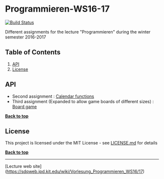 # Programmieren-WS16-17

[![Build Status](https://travis-ci.com/jotatoledo/Programmieren-WS16-17.svg?token=QNwfCBwcyoD8kJ16cY3M&branch=master)](https://travis-ci.com/jotatoledo/Programmieren-WS16-17)

Different assignments for the lecture "Programmieren" during the winter semester 2016-2017

## Table of Contents

1. [API](#api)
1. [License](#license)

## API

* Second assignment : [Calendar functions](https://github.com/jotatoledo/Programmieren-WS16-17/blob/master/assignment02.pdf)
* Third assignment (Expanded to allow game boards of different sizes) : [Board game](https://github.com/jotatoledo/Programmieren-WS16-17/blob/master/assignment03.pdf)

**[Back to top](#table-of-contents)**

## License

This project is licensed under the MIT License - see [LICENSE.md](https://github.com/jotatoledo/Programmieren-WS16-17/blob/master/LICENSE) for details

**[Back to top](#table-of-contents)**

--------------------------------

[Lecture web site] (https://sdqweb.ipd.kit.edu/wiki/Vorlesung_Programmieren_WS16/17)